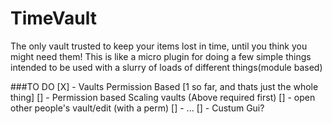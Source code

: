 # TimeVault
The only vault trusted to keep your items lost in time, until you think you might need them!
This is like a micro plugin for doing a few simple things intended to be used with a slurry of loads of different things(module based)


###TO DO
[X] - Vaults Permission Based [1 so far, and thats just the whole thing]
[] - Permission based Scaling vaults (Above required first)
[] - open other people's vault/edit (with a perm)
[] - ...
[] - Custum Gui?
